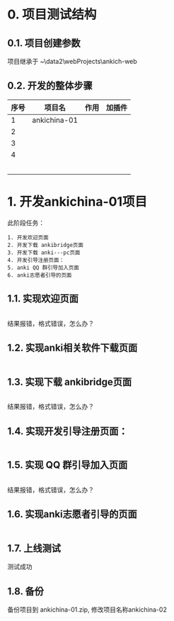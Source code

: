 # 0. 项目测试结构

## 0.1. 项目创建参数

项目继承于 ~\data2\webProjects\ankich-web

## 0.2. 开发的整体步骤

| 序号 | 项目名       | 作用 | 加插件 |
| ---- | ------------ | ---- | ------ |
| 1    | ankichina-01 |      |        |
| 2    |              |      |        |
| 3    |              |      |        |
| 4    |              |      |        |
|      |              |      |        |
|      |              |      |        |
|      |              |      |        |
|      |              |      |        |
|      |              |      |        |



# 1. 开发ankichina-01项目

此阶段任务：

```
1. 开发欢迎页面
2. 开发下载 ankibridge页面
3. 开发下载 anki---pc页面
4. 开发引导注册页面：
5. anki QQ 群引导加入页面
6. anki志愿者引导的页面
```



## 1.1. 实现欢迎页面

```

```

结果报错，格式错误，怎么办？

## 1.2. 实现anki相关软件下载页面

```

```



## 1.3. 实现下载 ankibridge页面

```

```

结果报错，格式错误，怎么办？

## 1.4. 实现开发引导注册页面：

```

```



## 1.5. 实现 QQ 群引导加入页面

```

```

结果报错，格式错误，怎么办？

## 1.6. 实现anki志愿者引导的页面

```

```



## 1.7. 上线测试

测试成功

## 1.8. 备份

备份项目到 ankichina-01.zip,   修改项目名称ankichina-02





